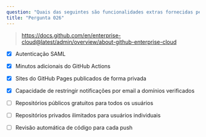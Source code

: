 ```yaml
---
question: "Quais das seguintes são funcionalidades extras fornecidas pelo GitHub Enterprise Cloud em relação ao plano GitHub Free? (escolha quatro.)"
title: "Pergunta 026"
---
```


> https://docs.github.com/en/enterprise-cloud@latest/admin/overview/about-github-enterprise-cloud
- [x] Autenticação SAML
- [x] Minutos adicionais do GitHub Actions
- [x] Sites do GitHub Pages publicados de forma privada
- [x] Capacidade de restringir notificações por email a domínios verificados
- [ ] Repositórios públicos gratuitos para todos os usuários
- [ ] Repositórios privados ilimitados para usuários individuais
- [ ] Revisão automática de código para cada push

